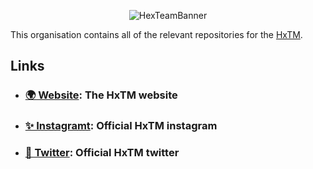 <p align="center">
  <img src="https://cdn.discordapp.com/attachments/844973689292193824/951401830146015232/unknown.png" alt="HexTeamBanner" />
</p>

This organisation contains all of the relevant repositories for the [HxTM](https://hextm.com).

## Links

- ### [🌍 Website](https://hextm.com): The HxTM website
- ### [✨ Instagramt](https://instagram.com/hxtm): Official HxTM instagram
- ### [🦜 Twitter](https://twitter.com/hxtm_): Official HxTM twitter
